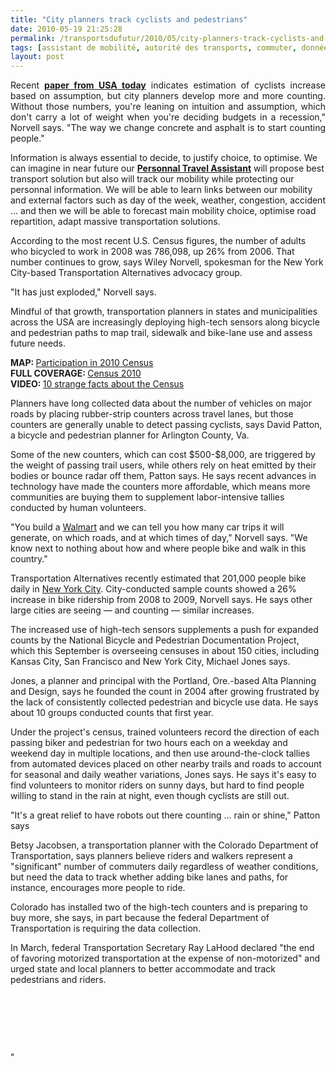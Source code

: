 ```yaml
---
title: "City planners track cyclists and pedestrians"
date: 2010-05-19 21:25:28
permalink: /transportsdufutur/2010/05/city-planners-track-cyclists-and-pedestrians.html
tags: [assistant de mobilité, autorité des transports, commuter, données réelles, partage de la voirie]
layout: post
---
```


<p style="text-align: justify">Recent <strong><a href="http://www.usatoday.com/news/nation/2010-05-10-bike-counters_N.htm" target="_blank">paper from USA today</a></strong> indicates estimation of cyclists increase based on assumption, but city planners develop more and more counting. Without those numbers, you're leaning on intuition and assumption, which don't carry a lot of weight when you're deciding budgets in a recession," Norvell says. "The way we change concrete and asphalt is to start counting people." </p> <p style=""text-align: justify"">Information is always essential to decide, to justify choice, to optimise. We can imagine in near future our <strong><a href="https://gabrielplassat.github.io/transportsdufutur/assistant-de-mobilite/"" target=""_blank"">Personnal Travel Assistant</a></strong> will propose best transport solution but also will track our mobility while protecting our personnal information. We will be able to learn links between our mobility and external factors such as day of the week, weather, congestion, accident ... and then we will be able to forecast main mobility choice, optimise road repartition, adapt massive transportation solutions.</p> <p style=""text-align: justify""> </p>  <!--more-->  <p style=""text-align: justify"">According to the most recent U.S. Census figures, the number of adults who bicycled to work in 2008 was 786,098, up 26% from 2006. That number continues to grow, says Wiley Norvell, spokesman for the New York City-based Transportation Alternatives advocacy group.</p> <p align=""justify"" class=""inside-copy"">"It has just exploded," Norvell says.</p> <p align=""justify"" class=""inside-copy"">Mindful of that growth, transportation planners in states and municipalities across the USA are increasingly deploying high-tech sensors along bicycle and pedestrian paths to map trail, sidewalk and bike-lane use and assess future needs. </p> <div id=""tagCrumbs"" style=""text-align: justify""></div> <p align=""justify"" class=""inside-copy""> <div align=""justify"" class=""inside-copy""><strong>MAP: </strong><a href=""http://www.usatoday.com/news/nation/census/2010-04-12-Census-participation--graphic_N.htm"" target=""_blank""><font color=""#810081"">Participation in 2010 Census</font></a></div> <div align=""justify"" class=""inside-copy""><strong>FULL COVERAGE: </strong><a href=""http://www.usatoday.com/news/nation/census/default.htm"" target=""_blank"">Census 2010</a></div> <div align=""justify"" class=""inside-copy""><strong>VIDEO: </strong><a href=""http://www.usatoday.com/news/nation/census/10-strange-facts-video.htm"" target=""_blank"">10 strange facts about the Census</a></div> <p style=""text-align: justify""></p> <p align=""justify"" class=""inside-copy"">Planners have long collected data about the number of vehicles on major roads by placing rubber-strip counters across travel lanes, but those counters are generally unable to detect passing cyclists, says David Patton, a bicycle and pedestrian planner for Arlington County, Va. </p> <p align=""justify"" class=""inside-copy"">Some of the new counters, which can cost $500-$8,000, are triggered by the weight of passing trail users, while others rely on heat emitted by their bodies or bounce radar off them, Patton says. He says recent advances in technology have made the counters more affordable, which means more communities are buying them to supplement labor-intensive tallies conducted by human volunteers.</p> <p align=""justify"" class=""inside-copy"">"You build a <a href=""http://content.usatoday.com/topics/topic/Organizations/Companies/Retail/Wal-Mart"" title=""More news, photos about Walmart""><font color=""#810081"">Walmart</font></a> and we can tell you how many car trips it will generate, on which roads, and at which times of day," Norvell says. "We know next to nothing about how and where people bike and walk in this country." </p> <p align=""justify"" class=""inside-copy"">Transportation Alternatives recently estimated that 201,000 people bike daily in <a href=""http://content.usatoday.com/topics/topic/Places,+Geography/States,+Territories,+Provinces,+Islands/U.S.+States/New+York"" title=""More news, photos about New York City""><font color=""#810081"">New York City</font></a>. City-conducted sample counts showed a 26% increase in bike ridership from 2008 to 2009, Norvell says. He says other large cities are seeing — and counting — similar increases.</p> <p align=""justify"" class=""inside-copy"">The increased use of high-tech sensors supplements a push for expanded counts by the National Bicycle and Pedestrian Documentation Project, which this September is overseeing censuses in about 150 cities, including Kansas City, San Francisco and New York City, Michael Jones says. </p> <p align=""justify"" class=""inside-copy"">Jones, a planner and principal with the Portland, Ore.-based Alta Planning and Design, says he founded the count in 2004 after growing frustrated by the lack of consistently collected pedestrian and bicycle use data. He says about 10 groups conducted counts that first year.</p> <p align=""justify"" class=""inside-copy"">Under the project's census, trained volunteers record the direction of each passing biker and pedestrian for two hours each on a weekday and weekend day in multiple locations, and then use around-the-clock tallies from automated devices placed on other nearby trails and roads to account for seasonal and daily weather variations, Jones says. He says it's easy to find volunteers to monitor riders on sunny days, but hard to find people willing to stand in the rain at night, even though cyclists are still out.</p> <p align=""justify"" class=""inside-copy"">"It's a great relief to have robots out there counting … rain or shine," Patton says </p> <p align=""justify"" class=""inside-copy"">Betsy Jacobsen, a transportation planner with the Colorado Department of Transportation, says planners believe riders and walkers represent a "significant" number of commuters daily regardless of weather conditions, but need the data to track whether adding bike lanes and paths, for instance, encourages more people to ride. </p> <p align=""justify"" class=""inside-copy"">Colorado has installed two of the high-tech counters and is preparing to buy more, she says, in part because the federal Department of Transportation is requiring the data collection. </p> <p align=""justify"" class=""inside-copy"">In March, federal Transportation Secretary Ray LaHood declared "the end of favoring motorized transportation at the expense of non-motorized" and urged state and local planners to better accommodate and track pedestrians and riders. </p> <p class=""inside-copy""> </p> <p class=""inside-copy""> </p> <p class=""inside-copy""> </p></p>"
